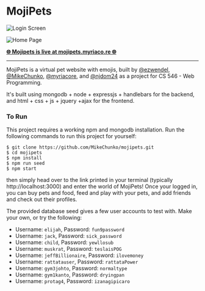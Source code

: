 # MojiPets

![Login Screen](https://i.imgur.com/ipCB5BX.png)

![Home Page](https://i.imgur.com/8n40fLP.png)

**[🌐 Mojipets is live at mojipets.myriaco.re 🌐](https://mojipets.myriaco.re)**

---

MojiPets is a virtual pet website with emojis, built by
[@ezwendel](https://github.com/ezwendel),
[@MikeChunko](https://github.com/MikeChunko),
[@myriacore](https://github.com/myriacore), and
[@njdom24](https://github.com/njdom24) as a project for CS 546 - Web
Programming.

It's built using mongodb + node + expressjs + handlebars for the backend, and
html + css + js + jquery +ajax for the frontend.

### To Run

This project requires a working npm and mongodb installation. Run the following
commands to run this project for yourself:

```
$ git clone https://github.com/MikeChunko/mojipets.git
$ cd mojipets
$ npm install
$ npm run seed
$ npm start
```

then simply head over to the link printed in your terminal (typically
http://localhost:3000) and enter the world of MojiPets! Once your logged in, you
can buy pets and food, feed and play with your pets, and add friends and check
out their profiles.


The provided database seed gives a few user accounts to test with. Make your
own, or try the following:

- Username: `elijah`, Password: `fun9password`
- Username: `jack`, Password: `sick_password`
- Username: `child`, Password: `yewllosub`
- Username: `muskrat`, Password: `teslaisPOG`
- Username: `jeffBillionaire`, Password: `ilovemoney`
- Username: `rattatauser`, Password: `rattataPower`
- Username: `gym3johto`, Password: `normaltype`
- Username: `gym1kanto`, Password: `dryingpan`
- Username: `protag4`, Password: `izanagipicaro`
